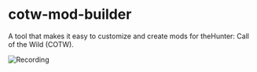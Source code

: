 # cotw-mod-builder

A tool that makes it easy to customize and create mods for theHunter: Call of the Wild (COTW).

![Recording](https://user-images.githubusercontent.com/2107385/230282936-1f5a2bd5-1c0a-49c8-a597-2c317e0c97be.gif)